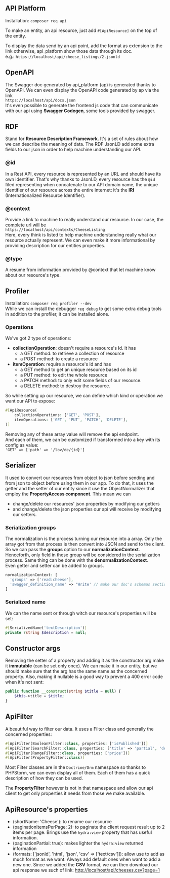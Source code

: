 ## API Platform
Installation: ``composer req api``

To make an entity, an api resource, just add ``#[ApiResource]`` on the
top of the entity.

To display the data send by an api point, add the format as extension
to the link otherwise, api_platform show those data through its
doc.\
e.g.: ``https://localhost/api/cheese_listings/2.jsonld``

## OpenAPI
The Swagger doc generated by api_platform (ap) is generated thanks to 
OpenAPI. We can even display the OpenAPI code generated by ap via
the link\
``https://localhost/api/docs.json`` \
It's even possible to generate the frontend js code that can 
communicate with our api using **Swagger Codegen**, 
some tools provided by swagger.

## RDF
Stand for **Resource Description Framework**. It's a set of rules about 
how we can describe the meaning of data.
The RDF JsonLD add some extra fields to our json in order to help machine 
understanding our API.

### @id
In a Rest API, every resource is represented by an URL and should have its 
own identifier. That's why thanks to JsonLD, every resource has 
the ``@id`` filed representing when concatenate to our API
domain name, the unique identifier of our resource across the 
entire internet: it's the **IRI** (Internationalized 
Resource Identifier).

### @context
Provide a link to machine to really understand our resource. In our
case, the complete url will be\
``https://localhost/api/contexts/CheeseListing`` \
Here, every think is listed to help machine understanding really
what our resource actually represent. We can even make it more
informational by providing description for our entities properties.

### @type
A resume from information provided by @context that let machine 
know about our resource's type.


## Profiler
Installation: ``composer req profiler --dev``\
While we can install the debugger ``req debug`` to get some extra 
debug tools in addition to the profiler, it can be installed alone.

### Operations
We've got 2 type of operations:
- **collectionOperation**: doesn't require a resource's Id. It has
  - a GET method: to retrieve a collection of resource
  - a POST method: to create a resource
- **itemOperation**: require a resource's Id and has
  - a GET method to get an unique resource based on its id
  - a PUT method: to edit the whole resource
  - a PATCH method: to only edit some fields of our resource.
  - a DELETE method: to destroy the resource.

So while setting up our resource, we can define which kind or 
operation we want our API to expose:
````php 
#[ApiResource(
    collectionOperations: ['GET', 'POST'],
    itemOperations: ['GET', 'PUT', 'PATCH', 'DELETE'],
)]
````
Removing any of these array value will remove the api endpoint.\
And each of them, we can be customized if transformed into a key
with its config as value:\
``'GET' => ['path' => '/lov/de/{id}']``

## Serializer
It used to convert our resources from object to json before sending
and from json to object before using them in our app.
To do that, it uses the getter and the setter of our entity 
since it use the ObjectNormalizer that employ the 
**PropertyAccess component**.
This mean we can 
- change/delete our resources' json properties by modifying
our getters 
- and change/delete the json properties our api will receive 
by modifying our setters. 
 
### Serialization groups
The normalization is the process turning our resource into a
array. Only the array got from that process is then convert
into JSON and send to the client. So we can pass the **groups** 
option to our **normalizationContext**. Henceforth, only field 
in these group will be considered in the serialization process.
Same thing can be done with the **denormalizationContext**.\
Even getter and setter can be added to groups.
````php 
normalizationContext: [
  'groups' => ['read:cheese'], 
  'swagger_definition_name' => 'Write' // make our doc's schemas section more readable
]
````

### Serialized name
We can the name sent or through witch our resource's properties
will be set:
```php 
#[SerializedName('textDescription')]
private ?string $description = null;
````

## Constructor args
Removing the setter of a property and adding it as the constructor
arg make it **immutable** (can be set only once). We can make it
in our entity, but we should make sure that the arg has the same 
name as the concerned property. Also, making it nullable is a good
way to prevent a 400 error code when it's not sent:
````php
public function __construct(string $title = null) {
    $this->title = $title;
}
````

## ApiFilter
A beautiful way to filter our data. It uses a Filter class
and generally the concerned properties:
````php 
#[ApiFilter(BooleanFilter::class, properties: ['isPublished'])]
#[ApiFilter(SearchFilter::class, properties: ['title' => 'partial', 'description' => 'partial'])]
#[ApiFilter(RangeFilter::class, properties: ['price'])]
#[ApiFilter(PropertyFilter::class)]
````
Most Filter classes are in the ``Doctrine/Orm`` namespace so 
thanks to PHPStorm, we can even display all of them. Each of 
them has a quick description of how they can be used.

The **PropertyFilter** however is not in that namespace 
and allow our api client to get only properties 
it needs from those we make available.








## ApiResource's properties
- (shortName: 'Cheese'): to rename our resource
- (paginationItemsPerPage: 2): to paginate the client request
result up to 2 items per page. Brings use the ``hydra:view`` property
that has useful information.
- (paginationPartial: true): makes lighter the ``hydra:view``
returned information
- (formats: ['jsonld', 'html', 'json', 'csv' => ['text/csv']]):
allow use to add as much format as we want. Always add default
ones when want to add a new one. Since we added the **CSV** format,
we can then download our api response we such of link: 
[http://localhost/api/cheeses.csv?page=1](http://localhost/api/cheeses.csv?page=1)


  



